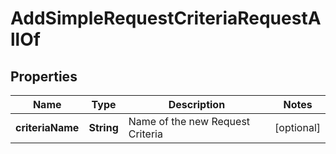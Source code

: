 

# AddSimpleRequestCriteriaRequestAllOf


## Properties

| Name | Type | Description | Notes |
|------------ | ------------- | ------------- | -------------|
|**criteriaName** | **String** | Name of the new Request Criteria |  [optional] |



